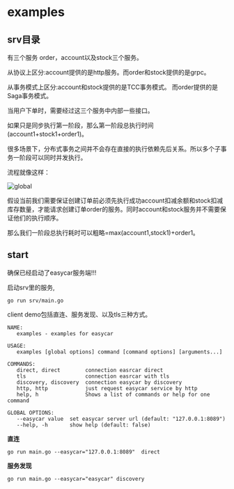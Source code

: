 # examples

## srv目录

有三个服务 order，account以及stock三个服务。

从协议上区分:account提供的是http服务。而order和stock提供的是grpc。

从事务模式上区分:account和stock提供的是TCC事务模式。 而order提供的是Saga事务模式。

当用户下单时，需要经过这三个服务中内部一些接口。

如果只是同步执行第一阶段，那么第一阶段总执行时间 (account1+stock1+order1)。

很多场景下，分布式事务之间并不会存在直接的执行依赖先后关系。所以多个子事务一阶段可以同时并发执行。

流程就像这样：

![global](https://cdn.syst.top/servers.png)

假设当前我们需要保证创建订单前必须先执行成功account扣减余额和stock扣减库存数量，才能请求创建订单order的服务。同时account和stock服务并不需要保证他们的执行顺序。

那么我们一阶段总执行耗时可以粗略=max(account1,stock1)+order1。

## start

确保已经启动了easycar服务端!!!

启动srv里的服务,

```shell
go run srv/main.go
```

client demo包括直连、服务发现、以及tls三种方式。

```shell
NAME:
   examples - examples for easycar

USAGE:
   examples [global options] command [command options] [arguments...]

COMMANDS:
   direct, direct        connection easrcar direct
   tls                   connection easrcar with tls
   discovery, discovery  connection easycar by discovery
   http, http            just request easycar service by http
   help, h               Shows a list of commands or help for one command

GLOBAL OPTIONS:
   --easycar value  set easycar server url (default: "127.0.0.1:8089")
   --help, -h       show help (default: false)

```

**直连**

```shell
go run main.go --easycar="127.0.0.1:8089"  direct
```

**服务发现**

```shell
go run main.go --easycar="easycar" discovery
```

